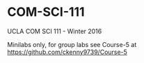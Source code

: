 # COM-SCI-111
UCLA COM SCI 111 - Winter 2016

Minilabs only, for group labs see Course-5 at https://github.com/ckenny9739/Course-5
